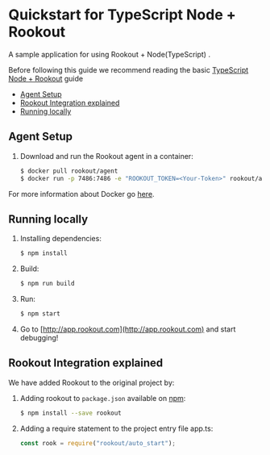 # Quickstart for TypeScript Node + Rookout

A sample application for using Rookout + Node(TypeScript) .

Before following this guide we recommend reading the basic [TypeScript Node + Rookout] guide

* [Agent Setup](#agent-setup)
* [Rookout Integration explained](#rookout-integration-explained)
* [Running locally](#running-locally)

## Agent Setup


1. Download and run the Rookout agent in a container:  
    
    ```bash
    $ docker pull rookout/agent
    $ docker run -p 7486:7486 -e "ROOKOUT_TOKEN=<Your-Token>" rookout/agent
    ```

For more information about Docker go [here](https://www.docker.com/).


## Running locally


1. Installing dependencies:
    ```bash
    $ npm install
    ```

2. Build:
    ```bash
    $ npm run build
    ```

3. Run:
    ```bash
    $ npm start
    ```

4. Go to [http://app.rookout.com](http://app.rookout.com) and start debugging! 


## Rookout Integration explained


We have added Rookout to the original project by:
1. Adding rookout to `package.json` available on [npm]:
    ```bash
    $ npm install --save rookout
    ```

2. Adding a require statement to the project entry file app.ts:
    ```ts
    const rook = require("rookout/auto_start");
    ```

[TypeScript Node + Rookout]: https://rookout.github.io/tutorials/typescript
[npm]: https://www.npmjs.com/package/rookout


